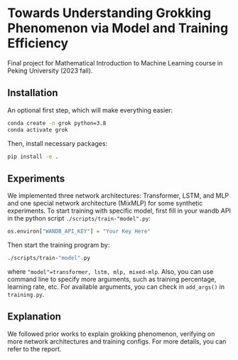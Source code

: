 # Towards Understanding Grokking Phenomenon via Model and Training Efficiency

Final project for Mathematical Introduction to Machine Learning course in Peking University (2023 fall).

## Installation
An optional first step, which will make everything easier:
```bash
conda create -n grok python=3.8
conda activate grok
```
Then, install necessary packages:
```bash
pip install -e .
```

## Experiments
We implemented three network architectures: Transformer, LSTM, and MLP and one special network architecture (MixMLP) for some synthetic experiments. To start training with specific model, first fill in your wandb API in the python script ```./scripts/train-"model".py```:
```python
os.environ["WANDB_API_KEY"] = "Your Key Here"
```
Then start the training program by:
```bash
./scripts/train-"model".py
```
where ```"model"=transformer, lstm, mlp, mixed-mlp```. Also, you can use command line to specify more arguments, such as training percentage, learning rate, etc. For available arguments, you can check in ```add_args()``` in ```training.py```.

## Explanation
We followed prior works to explain grokking phenomenon, verifying on more network architectures and training configs. For more details, you can refer to the report.

